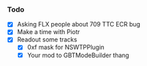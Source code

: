 ### Todo

- [x] Asking FLX people about 709 TTC ECR bug
- [x] Make a time with Piotr
- [x] Readout some tracks
  - [x] 0xf mask for NSWTPPlugin
  - [x] Your mod to GBTModeBuilder thang
